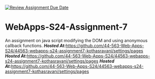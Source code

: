 [![Review Assignment Due Date](https://classroom.github.com/assets/deadline-readme-button-24ddc0f5d75046c5622901739e7c5dd533143b0c8e959d652212380cedb1ea36.svg)](https://classroom.github.com/a/cdqffI9o)
# WebApps-S24-Assignment-7
An assignment on java script modifying the DOM and using anonymous callback functions.
***Hosted At:***<https://github.com/44-563-Web-Apps-S24/44563-webapps-s24-assignment7-kothasravani/settings/pages>
***Hosted At:***<https://github.com/44-563-Web-Apps-S24/44563-webapps-s24-assignment7-kothasravani/settings/pages>
***Hosted At:***<https://github.com/44-563-Web-Apps-S24/44563-webapps-s24-assignment7-kothasravani/settings/pages>
